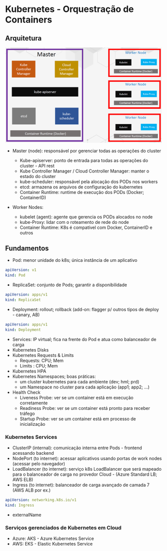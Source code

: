 # Kubernetes - Orquestração de Containers

## Arquitetura

![Arquitetura Kubernetes](img/arquitetura-k8s.png)

- Master (node): responsável por gerenciar todas as operações do cluster
  - Kube-apiserver: ponto de entrada para todas as operações do cluster - API rest
  - Kube Controller Manager / Cloud Controller Manager: manter o estado do cluster
  - kube-scheduler: responsável pela alocação dos PODs nos workers
  - etcd: armazena os arquivos de configuração do kubernetes
  - Container Runtime: runtime de execução dos PODs (Docker; ContainerID)

- Worker Nodes:
  - kubelet (agent): agente que gerencia os PODs alocados no node
  - kube-Proxy: lidar com o roteamento de rede do node
  - Container Runtime: K8s é compatível com Docker, ContainerID e outros

## Fundamentos

- Pod: menor unidade do k8s; única instância de um aplicativo

```yaml
apiVersion: v1
kind: Pod
```

- ReplicaSet: conjunto de Pods; garantir a disponibilidade

```yaml
apiVersion: apps/v1
kind: ReplicaSet
```

- Deployment: rollout; rollback (add-on: flagger p/ outros tipos de deploy - canary, AB)

```yaml
apiVersion: apps/v1
kind: Deployment
```

- Services: IP virtual; fica na frente do Pod e atua como balanceador de carga
- Kubernetes Disks
- Kubernetes Requests & Limits
  - Requests: CPU; Mem
  - Limits  : CPU; Mem
- Kubernetes HPA
- Kubernetes Namespaces; boas práticas:
  - um cluster kubernetes para cada ambiente (dev; hml; prd)
  - um Namespace no cluster para cada aplicação (app1; app2; ...)
- Health Check
  - Liveness Probe: ver se um container está em execução corretamente
  - Readiness Probe: ver se um container está pronto para receber tráfego
  - Startup Probe: ver se um container está em processo de inicialização

### Kubernetes Services

- ClusterIP (internal): comunicação interna entre Pods - frontend acessando backend
- NodePort (to internet): acessar aplicativos usando portas de work nodes (acessar pelo navegador)
- LoadBalancer (to internet): serviço k8s LoadBalancer que será mapeado para o balanceador de carga no provedor Cloud - (Azure Standard LB; AWS ELB)
- Ingress (to internet): balanceador de carga avançado de camada 7 (AWS ALB por ex.)

```yaml
apiVersion: networking.k8s.io/v1
kind: Ingress
```

- externalName

### Serviços gerenciados de Kubernetes em Cloud

- Azure: AKS - Azure Kubernetes Service
- AWS: EKS - Elastic Kubernetes Service

